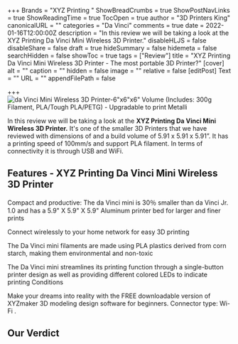 +++
Brands = "XYZ Printing "
ShowBreadCrumbs = true
ShowPostNavLinks = true
ShowReadingTime = true
TocOpen = true
author = "3D Printers King"
canonicalURL = ""
categories = "Da Vinci"
comments = true
date = 2022-01-16T12:00:00Z
description = "In this review we will be taking a look at the XYZ Printing Da Vinci Mini Wireless 3D Printer."
disableHLJS = false
disableShare = false
draft = true
hideSummary = false
hidemeta = false
searchHidden = false
showToc = true
tags = ["Review"]
title = "XYZ Printing Da Vinci Mini Wireless 3D Printer - The most portable 3D Printer?"
[cover]
alt = ""
caption = ""
hidden = false
image = ""
relative = false
[editPost]
Text = ""
URL = ""
appendFilePath = false

+++
![da Vinci Mini Wireless 3D Printer-6"x6"x6" Volume (Includes: 300g Filament, PLA/Tough PLA/PETG) - Upgradable to print Metalli](https://images-na.ssl-images-amazon.com/images/I/619eOfH+4SL._AC_UL604_SR604,400_.jpg)

In this review we will be taking a look at the **XYZ Printing Da Vinci Mini Wireless 3D Printer.** It's one of the smaller 3D Printers that we have reviewed with dimensions of and a build volume of 5.91 x 5.91 x 5.91”.  It has a printing speed of 100mm/s and support PLA filament.  In terms of connectivity it is through USB and WiFi.

## Features - XYZ Printing Da Vinci Mini Wireless 3D Printer

Compact and productive: The da Vinci mini is 30％ smaller than da Vinci Jr. 1.0 and has a 5.9" X 5.9" X 5.9" Aluminum printer bed for larger and finer prints

Connect wirelessly to your home network for easy 3D printing

The Da Vinci mini filaments are made using PLA plastics derived from corn starch, making them environmental and non-toxic

The Da Vinci mini streamlines its printing function through a single-button printer design as well as providing different colored LEDs to indicate printing Conditions

Make your dreams into reality with the FREE downloadable version of XYZmaker 3D modeling design software for beginners. Connector type: Wi-Fi .

## Our Verdict 